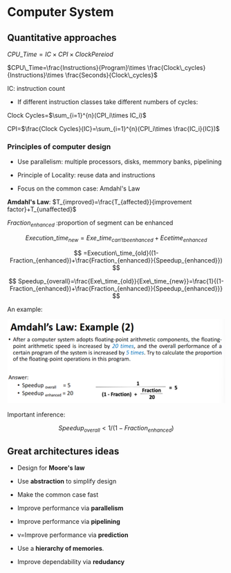 # Computer System

## Quantitative approaches

$CPU\_Time=IC\times CPI\times Clock Pereiod$

$CPU\_Time=\frac{Instructions}{Program}\times \frac{Clock\_cycles}{Instructions}\times \frac{Seconds}{Clock\_cycles}$

IC: instruction count

- If different instruction classes take different numbers of cycles:

Clock Cycles=$\sum_{i=1}^{n}(CPI_i\times IC_i)$

CPI=$\frac{Clock Cycles}{IC}=\sum_{i=1}^{n}(CPI_i\times \frac{IC_i}{IC})$

### Principles of computer design

- Use parallelism: multiple processors, disks, memmory banks, pipelining

- Principle of Locality: reuse data and instructions

- Focus on the common case: Amdahl's Law

**Amdahl's Law**:
$T_{improved}=\frac{T_{affected}}{improvement factor}+T_{unaffected}$

$Fraction_{enhanced}$ :proportion of segment can be enhanced

$$
Execution\_time_{new}=Exe\_time_{can't be enhanced}+Ece time_{enhanced}
$$

$$
=Execution\_time_{old}((1-Fraction_{enhanced})+\frac{Fraction_{enhanced}}{Speedup_{enhanced}})
$$

$$
Speedup_{overall}=\frac{Exe\_time_{old}}{Exe\_time_{new}}=\frac{1}{(1-Fraction_{enhanced})+\frac{Fraction_{enhanced}}{Speedup_{enhanced}}}
$$

An example:

<img src="\img\study\cs\amdahlaw.png" alt="Example of Amdahlaw's Law">

Important inference:

$$
Speedup_{overall}<1/(1-Fraction_{enhanced})
$$


## Great architectures ideas

- Design for **Moore's law**

- Use **abstraction** to simplify design

- Make the common case fast

- Improve performance via **parallelism**

- Improve performance via **pipelining**

- v=Improve performance via **prediction**

- Use a **hierarchy of memories**.

- Improve dependability via **redudancy**


